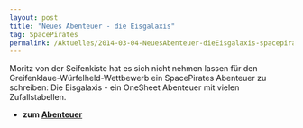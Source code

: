 ```yaml
---
layout: post
title: "Neues Abenteuer - die Eisgalaxis"
tag: SpacePirates
permalink: /Aktuelles/2014-03-04-NeuesAbenteuer-dieEisgalaxis-spacepirates
---
```



Moritz von der Seifenkiste hat es sich nicht nehmen lassen für den Greifenklaue-Würfelheld-Wettbewerb ein SpacePirates Abenteuer zu schreiben: Die Eisgalaxis - ein OneSheet Abenteuer mit vielen Zufallstabellen.

- **zum [Abenteuer](http:/glgnfz.blogspot.de/2014/03/spacepirates-die-eisgalaxis-gratis.html)**


